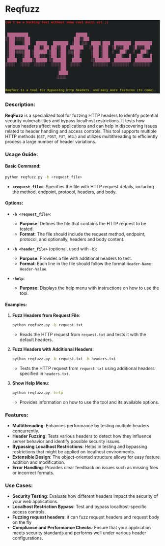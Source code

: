 # Reqfuzz

![Reqfuzz](images/reqfuzz.png)


### Description:

**ReqFuzz** is a specialized tool for fuzzing HTTP headers to identify potential security vulnerabilities and bypass localhost restrictions. It tests how various headers affect web applications and can help in discovering issues related to header handling and access controls. This tool supports multiple HTTP methods (`GET`, `POST`, `PUT`, etc.) and utilizes multithreading to efficiently process a large number of header variations.

### Usage Guide:

#### Basic Command:
```bash
python reqfuzz.py -b <request_file>
```
- **`<request_file>`**: Specifies the file with HTTP request details, including the method, endpoint, protocol, headers, and body.

#### Options:

- **`-b <request_file>`**:
  - **Purpose**: Defines the file that contains the HTTP request to be tested.
  - **Format**: The file should include the request method, endpoint, protocol, and optionally, headers and body content.

- **`-h <header_file>`** (optional, used with `-b`):
  - **Purpose**: Provides a file with additional headers to test.
  - **Format**: Each line in the file should follow the format `Header-Name: Header-Value`.

- **`-help`**:
  - **Purpose**: Displays the help menu with instructions on how to use the tool.

#### Examples:

1. **Fuzz Headers from Request File**:
   ```bash
   python reqfuzz.py -b request.txt
   ```
   - Reads the HTTP request from `request.txt` and tests it with the default headers.

2. **Fuzz Headers with Additional Headers**:
   ```bash
   python reqfuzz.py -b request.txt -h headers.txt
   ```
   - Tests the HTTP request from `request.txt` using additional headers specified in `headers.txt`.

3. **Show Help Menu**:
   ```bash
   python reqfuzz.py -help
   ```
   - Provides information on how to use the tool and its available options.

### Features:

- **Multithreading**: Enhances performance by testing multiple headers concurrently.
- **Header Fuzzing**: Tests various headers to detect how they influence server behavior and identify possible security issues.
- **Bypassing Localhost Restrictions**: Helps in testing and bypassing restrictions that might be applied on localhost environments.
- **Extensible Design**: The object-oriented structure allows for easy feature addition and modification.
- **Error Handling**: Provides clear feedback on issues such as missing files or incorrect formats.

### Use Cases:

- **Security Testing**: Evaluate how different headers impact the security of your web applications.
- **Localhost Restriction Bypass**: Test and bypass localhost-specific access controls.
- **Fuzzing request headers**: it can fuzz request headers and request body on the fly
- **Compliance and Performance Checks**: Ensure that your application meets security standards and performs well under various header configurations.

